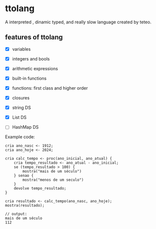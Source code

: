 # ttolang
A interpreted , dinamic typed, and really slow language created by teteo.

## features of ttolang
- [x] variables
- [x] integers and bools
- [x] arithmetic expressions
- [x] built-in functions
- [x] functions: first class and higher order 
- [x] closures 
- [x] string DS 
- [x] List DS 
- [ ] HashMap DS


Example code:
```
cria ano_nasc <- 1912;
cria ano_hoje <- 2024;

cria calc_tempo <- proc(ano_inicial, ano_atual) {
    cria tempo_resultado <- ano_atual - ano_inicial;
    se (tempo_resultado > 100) {
        mostra("mais de um século")
    } senao {
        mostra("menos de um seculo")
    }
    devolve tempo_resultado;
}

cria resultado <- calc_tempo(ano_nasc, ano_hoje);
mostra(resultado);

// output: 
mais de um século
112
```
